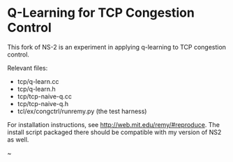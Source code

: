 Q-Learning for TCP Congestion Control
======

This fork of NS-2 is an experiment in applying q-learning to TCP congestion control.

Relevant files: 

* tcp/q-learn.cc
* tcp/q-learn.h
* tcp/tcp-naive-q.cc
* tcp/tcp-naive-q.h
* tcl/ex/congctrl/runremy.py (the test harness)

For installation instructions, see http://web.mit.edu/remy/#reproduce. The install script packaged there should be compatible with my version of NS2 as well.


~
